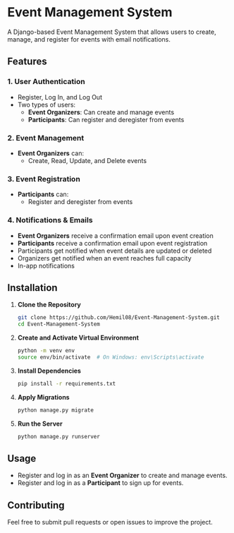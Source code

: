# Event Management System

A Django-based Event Management System that allows users to create, manage, and register for events with email notifications.

## Features

### 1. User Authentication
- Register, Log In, and Log Out
- Two types of users:
  - **Event Organizers**: Can create and manage events
  - **Participants**: Can register and deregister from events

### 2. Event Management
- **Event Organizers** can:
  - Create, Read, Update, and Delete events

### 3. Event Registration
- **Participants** can:
  - Register and deregister from events

### 4. Notifications & Emails
- **Event Organizers** receive a confirmation email upon event creation
- **Participants** receive a confirmation email upon event registration
- Participants get notified when event details are updated or deleted
- Organizers get notified when an event reaches full capacity
- In-app notifications

## Installation

1. **Clone the Repository**
   ```sh
   git clone https://github.com/Hemil08/Event-Management-System.git
   cd Event-Management-System
   ```

2. **Create and Activate Virtual Environment**
   ```sh
   python -m venv env
   source env/bin/activate  # On Windows: env\Scripts\activate
   ```

3. **Install Dependencies**
   ```sh
   pip install -r requirements.txt
   ```

4. **Apply Migrations**
   ```sh
   python manage.py migrate
   ```

5. **Run the Server**
   ```sh
   python manage.py runserver
   ```

## Usage
- Register and log in as an **Event Organizer** to create and manage events.
- Register and log in as a **Participant** to sign up for events.

## Contributing
Feel free to submit pull requests or open issues to improve the project.

